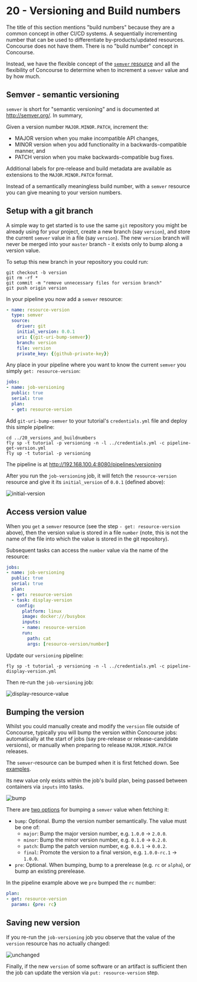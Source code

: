 # 20 - Versioning and Build numbers

The title of this section mentions "build numbers" because they are a common concept in other CI/CD systems. A sequentially incrementing number that can be used to differentiate by-products/updated resources. Concourse does not have them. There is no "build number" concept in Concourse.

Instead, we have the flexible concept of the [`semver` resource](https://github.com/concourse/semver-resource#readme) and all the flexibility of Concourse to determine when to increment a `semver` value and by how much.

## Semver - semantic versioning

`semver` is short for "semantic versioning" and is documented at http://semver.org/. In summary,

Given a version number `MAJOR.MINOR.PATCH`, increment the:

* MAJOR version when you make incompatible API changes,
* MINOR version when you add functionality in a backwards-compatible manner, and
* PATCH version when you make backwards-compatible bug fixes.

Additional labels for pre-release and build metadata are available as extensions to the `MAJOR.MINOR.PATCH` format.

Instead of a semantically meaningless build number, with a `semver` resource you can give meaning to your version numbers.

## Setup with a git branch

A simple way to get started is to use the same `git` repository you might be already using for your project, create a new branch (say `version`), and store the current `semver` value in a file (say `version`). The new `version` branch will never be merged into your `master` branch - it exists only to bump along a version value.

To setup this new branch in your repository you could run:

```
git checkout -b version
git rm -rf *
git commit -m "remove unnecessary files for version branch"
git push origin version
```

In your pipeline you now add a `semver` resource:

```yaml
- name: resource-version
  type: semver
  source:
    driver: git
    initial_version: 0.0.1
    uri: {{git-uri-bump-semver}}
    branch: version
    file: version
    private_key: {{github-private-key}}    
```

Any place in your pipeline where you want to know the current `semver` you simply `get: resource-version`:

```yaml
jobs:
- name: job-versioning
  public: true
  serial: true
  plan:
  - get: resource-version
```

Add `git-uri-bump-semver` to your tutorial's `credentials.yml` file and deploy this simple pipeline:

```
cd ../20_versions_and_buildnumbers
fly sp -t tutorial -p versioning -n -l ../credentials.yml -c pipeline-get-version.yml
fly up -t tutorial -p versioning
```

The pipeline is at http://192.168.100.4:8080/pipelines/versioning

After you run the `job-versioning` job, it will fetch the `resource-version` resource and give it its `initial_version` of `0.0.1` (defined above):

![initial-version](http://cl.ly/2i0j2K2W2Q0M/download/Image%202016-03-01%20at%2011.32.09%20am.png)

## Access version value

When you `get` a `semver` resource (see the step `- get: resource-version` above), then the version value is stored in a file `number` (note, this is not the name of the file into which the value is stored in the git repository).

Subsequent tasks can access the `number` value via the name of the resource:

```yaml
jobs:
- name: job-versioning
  public: true
  serial: true
  plan:
  - get: resource-version
  - task: display-version
    config:
      platform: linux
      image: docker:///busybox
      inputs:
      - name: resource-version
      run:
        path: cat
        args: [resource-version/number]
```

Update our `versioning` pipeline:

```
fly sp -t tutorial -p versioning -n -l ../credentials.yml -c pipeline-display-version.yml
```

Then re-run the `job-versioning` job:

![display-resource-value](http://cl.ly/3a1y3J3v2K3P/download/Image%202016-03-01%20at%2011.49.28%20am.png)

## Bumping the version

Whilst you could manually create and modify the `version` file outside of Concourse, typically you will bump the version within Concourse jobs: automatically at the start of jobs (say pre-release or release-candidate versions), or manually when preparing to release `MAJOR.MINOR.PATCH` releases.

The `semver`-resource can be bumped when it is first fetched down. See [examples](https://github.com/concourse/semver-resource#example).

Its new value only exists within the job's build plan, being passed between containers via `inputs` into tasks.

![bump](http://cl.ly/2b0o3Y3Y3A2E/download/Image%202016-03-01%20at%201.02.34%20pm.png)

There are [two options](https://github.com/concourse/semver-resource#version-bumping-semantics) for bumping a `semver` value when fetching it:

* `bump`: Optional. Bump the version number semantically. The value must be one of:
  * `major`: Bump the major version number, e.g. `1.0.0` -> `2.0.0`.
  * `minor`: Bump the minor version number, e.g. `0.1.0` -> `0.2.0`.
  * `patch`: Bump the patch version number, e.g. `0.0.1` -> `0.0.2`.
  * `final`: Promote the version to a final version, e.g. `1.0.0-rc.1` -> `1.0.0`.
* `pre`: Optional. When bumping, bump to a prerelease (e.g. `rc` or `alpha`), or bump an existing prerelease.

In the pipeline example above we `pre` bumped the `rc` number:

```yaml
plan:
- get: resource-version
  params: {pre: rc}
```

## Saving new version

If you re-run the `job-versioning` job you observe that the value of the `version` resource has no actually changed:

![unchanged](http://cl.ly/3E363z3i1c0v/download/Image%202016-03-01%20at%201.06.49%20pm.png)

Finally, if the new `version` of some software or an artifact is sufficient then the job can update the version via `put: resource-version` step.
